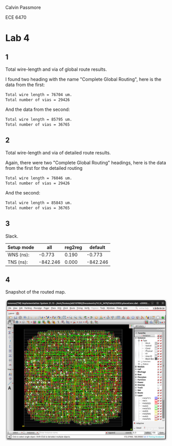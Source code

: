 Calvin Passmore

ECE 6470

# Lab 4

## 1 
Total wire-length and via of global route results.

I found two heading with the name "Complete Global Routing", here is the data from the first:

    Total wire length = 76704 um.
    Total number of vias = 29426

And the data from the second:

    Total wire length = 85795 um.
    Total number of vias = 36765

## 2 

Total wire-length and via of detailed route results.

Again, there were two "Complete Global Routing" headings, here is the data from the first for the detailed routing

    Total wire length = 76046 um.
    Total number of vias = 29426

And the second:

    Total wire length = 85843 um.
    Total number of vias = 36765


## 3 
Slack.


|     Setup mode     |   all   | reg2reg | default |
|--------------------|---------|---------|---------|
|           WNS (ns):| -0.773  |  0.190  | -0.773  |
|           TNS (ns):|-842.246 |  0.000  |-842.246 |



## 4 
Snapshot of the routed map.

![](./map.png)
